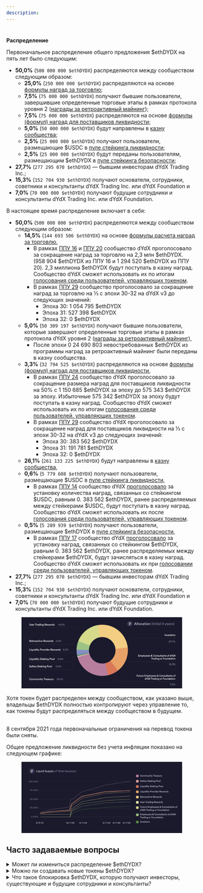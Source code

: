 ```yaml
---
description:
---
```


#

**Распределение**

Первоначальное распределение общего предложения $ethDYDX на пять лет было следующим:

* **50,0%** (`500 000 000 $ethDYDX`) распределяются между сообществом следующим образом:
  * **25,0%** (`250 000 000 $ethDYDX`) распределяются на основе [формулы наград за торговлю](https://docs.dydx.community/dydx-governance/rewards/trading-rewards);
  * **7,5%** (`75 000 000 $ethDYDX`) получают бывшие пользователи, завершившие определенные торговые этапы в рамках протокола уровня 2 ([награды за ретроактивный майнинг](https://docs.dydx.community/dydx-governance/rewards/retroactive-mining-rewards));
  * **7,5%** (`75 000 000 $ethDYDX`) распределяются на основе [формулы (формул) наград для поставщиков ликвидности](https://docs.dydx.community/dydx-governance/rewards/liquidity-provider-rewards);
  * **5,0%** (`50 000 000 $ethDYDX`) будут направлены в [казну сообщества](https://docs.dydx.community/dydx-governance/start-here/community-treasury/);
  * **2,5%** (`25 000 000 $ethDYDX`) получают пользователи, размещающие $USDC в [пуле стейкинга ликвидности](https://docs.dydx.community/dydx-governance/staking-pools/liquidity-staking-pool);
  * **2,5%** (`25 000 000 $ethDYDX`) будут переданы пользователям, размещающим $ethDYDX в [пуле стейкинга безопасности](https://docs.dydx.community/dydx-governance/staking-pools/safety-staking-pool);
* **27,7%** (`277 295 070 $ethDYDX`) — бывшим инвесторам dYdX Trading Inc.;
* **15,3%** (`152 704 930 $ethDYDX`) получают основатели, сотрудники, советники и консультанты dYdX Trading Inc. или dYdX Foundation и
* **7,0%** (`70 000 000 $ethDYDX`) получают будущие сотрудники и консультанты dYdX Trading Inc. или dYdX Foundation.

В настоящее время распределение включает в себя:

* **50,0%** (`500 000 000 $ethDYDX`) распределяются между сообществом следующим образом:
  * **14,5%** (`144 693 506 $ethDYDX`) на основе [формулы расчета наград за торговлю](https://docs.dydx.community/dydx-governance/rewards/trading-rewards),
    * В рамках [ППУ 16](https://github.com/dydxfoundation/dip/blob/master/content/dips/DIP-16.md) и [ППУ 20](https://dydx.community/dashboard/proposal/11) сообщество dYdX проголосовало за сокращение наград за торговлю на 2,3 млн $ethDYDX. (958 904 $ethDYDX из ППУ 16 и 1 294 520 $ethDYDX из ППУ 20). 2,3 миллиона $ethDYDX будут поступать в казну наград. Сообщество dYdX сможет использовать их по итогам [голосования среди пользователей, управляющих токеном](https://docs.dydx.community/dydx-governance/voting-and-governance/governance-parameters).
    * В рамках [ППУ 29](https://dydx.community/dashboard/proposal/16) сообщество проголосовало за сокращение наград за торговлю на ⅓ с эпохи 30-32 на dYdX v3 до следующих значений:
      * Эпоха 30: 1 054 795 $ethDYDX
      * Эпоха 31: 527 398 $ethDYDX
      * Эпоха 32: 0 $ethDYDX
  * **5,0%** (`50 309 197 $ethDYDX`) получают бывшие пользователи, которые завершают определенные торговые этапы в рамках протокола dYdX уровня 2 ([награды за ретроактивный майнинг](../rewards/retroactive-mining-rewards.md)),
    * После эпохи 0 24 690 803 невостребованных $ethDYDX из программы наград за ретроактивный майнинг были переданы в казну сообщества.
  * **3,3%** (`32 794 525 $ethDYDX`) распределяются на основе [формулы (формул) наград для поставщиков ликвидности](https://docs.dydx.community/dydx-governance/rewards/liquidity-provider-rewards),
    * В рамках [ППУ 24](https://github.com/dydxfoundation/dip/blob/master/content/dips/DIP-24.md) сообщество dYdX проголосовало за сокращение размера наград для поставщиков ликвидности на 50% с 1 150 685 $ethDYDX за эпоху до 575 343 $ethDYDX за эпоху. Избыточные 575 342 $ethDYDX за эпоху будут поступать в казну наград. Сообщество dYdX сможет использовать их по итогам [голосования среди пользователей, управляющих токеном](https://docs.dydx.community/dydx-governance/voting-and-governance/governance-parameters).
    * В рамках [ППУ 29](https://dydx.community/dashboard/proposal/16) сообщество dYdX проголосовало за сокращение наград для поставщиков ликвидности на ⅓ с эпохи 30-32 на dYdX v3 до следующих значений:
      * Эпоха 30: 383 562 $ethDYDX
      * Эпоха 31: 191 781 $ethDYDX
      * Эпоха 32: 0 $ethDYDX
  * **26,1%** (`261 133 225 $ethDYDX`) будут направлены в [казну сообщества](https://docs.dydx.community/dydx-governance/start-here/community-treasury/),
  * **0,6%** (`5 779 608 $ethDYDX`) получают пользователи, размещающие $USDC в [пуле стейкинга ликвидности](https://docs.dydx.community/dydx-governance/staking-pools/liquidity-staking-pool),
    * В рамках [ППУ 14](https://github.com/dydxfoundation/dip/blob/master/content/dips/DIP-14.md) сообщество dYdX [проголосовало](https://dydx.community/dashboard/proposal/7) за установку количества наград, связанных со стейкингом $USDC, равным 0. 383 562 $ethDYDX, ранее распределяемых между стейкерами $USDC, будут поступать в казну наград. Сообщество dYdX сможет использовать их после [голосования среди пользователей, управляющих токеном](https://docs.dydx.community/dydx-governance/voting-and-governance/governance-parameters).
  * **0,5%** (`5 289 939 $ethDYDX`) получают пользователи, размещающие $ethDYDX в [пуле стейкинга безопасности](https://docs.dydx.community/dydx-governance/staking-pools/safety-staking-pool),
    * В рамках [ППУ 17](https://github.com/dydxfoundation/dip/blob/master/content/dips/DIP-17.md) сообщество dYdX [проголосовало](https://dydx.community/dashboard/proposal/9) за установку наград, связанных со стейкингом $ethDYDX, равным 0. 383 562 $ethDYDX, ранее распределяемых между стейкерами $ethDYDX, будут зачисляться в казну наград. Сообщество dYdX сможет использовать их при [голосовании среди пользователей, управляющих токеном](https://docs.dydx.community/dydx-governance/voting-and-governance/governance-parameters).
* **27,7%** (`277 295 070 $ethDYDX`) — бывшим инвесторам dYdX Trading Inc.;
* **15,3%** (`152 704 930 $ethDYDX`) получают основатели, сотрудники, советники и консультанты dYdX Trading Inc. или dYdX Foundation и
* **7,0%** (`70 000 000 $ethDYDX`) получают будущие сотрудники и консультанты dYdX Trading Inc. или dYdX Foundation.

<figure><img src="../.gitbook/assets/Brand Kit Allocation.png" alt=""><figcaption></figcaption></figure>

Хотя токен будет распределен между сообществом, как указано выше, владельцы $ethDYDX полностью контролируют через управление то, как токены будут распределяться между сообществом в будущем.

##

8 сентября 2021 года первоначальные ограничения на перевод токена были сняты.

Общее предложение ликвидности без учета инфляции показано на следующем графике:

<figure><img src="../.gitbook/assets/liquid supply total issuance_3.png" alt=""><figcaption></figcaption></figure>

## **Часто задаваемые вопросы**

<details>

<summary>Может ли измениться распределение $ethDYDX? </summary>

Да, сообщество dYdX может менять любые [награды и пулы, существующие на момент запуска](../voting-and-governance/governance-parameters.md). К настоящему времени сообщество dYdX проголосовало за сокращение эмиссии DYDX в нескольких предложениях по управлению:

* В рамках [ППУ 16](https://github.com/dydxfoundation/dip/blob/master/content/dips/DIP-16.md) сообщество dYdX [проголосовало](https://dydx.community/dashboard/proposal/8) за сокращение размера наград за торговлю на 25%.
*
* В рамках [ППУ 17](https://github.com/dydxfoundation/dip/blob/master/content/dips/DIP-17.md) сообщество dYdX [проголосовало](https://dydx.community/dashboard/proposal/9) за установку количества наград, связанных со стейкингом $ethDYDX, равным 0. 383 562 $ethDYDX, ранее распределяемых между стейкерами $DYDX, будут поступать в казну наград. Сообщество dYdX сможет использовать их после [голосования среди пользователей, управляющих токеном](https://docs.dydx.community/dydx-governance/voting-and-governance/governance-parameters).
* В рамках [ППУ 24](https://github.com/dydxfoundation/dip/blob/master/content/dips/DIP-24.md) сообщество dYdX [проголосовало](https://dydx.community/dashboard/proposal/14) за сокращение размера наград для поставщиков ликвидности на 50% с 1 150 685 $ethDYDX за эпоху до 575 343 $ethDYDX за эпоху. Избыточные 575 342 $ethDYDX за эпоху будут поступать в казну наград. Сообщество dYdX сможет использовать их по итогам [голосования среди пользователей, управляющих токеном](https://docs.dydx.community/dydx-governance/voting-and-governance/governance-parameters).
* В рамках [ППУ 29](https://dydx.community/dashboard/proposal/16) сообщество проголосовало за сокращение наград за торговлю на ⅓ с эпохи 30–32 на dYdX v3 до следующих значений:

a. Сокращение наград до следующих значений 21 ноября 2023 г. в 15:00 UTC (начало эпохи 30)

```
 i. Trading: 1,054,795
 ii. LP: 383,562
```

б. Сокращение наград до следующих значений 19 декабря 2023 г. в 15:00 UTC (начало эпохи 31)

```
 i.Trading: 527,398
 ii.LP: 191,781
```

в. Сокращение наград до следующих значений 16 января 2024 в 15:00 UTC (начало эпохи 32)

```
 i.Trading: 0
 ii.LP: 0
```

</details>

<details>

<summary>Можно ли создавать новые токены $ethDYDX?</summary>



</details>

<details>

<summary>Что такое блокировка $ethDYDX, которую получают инвесторы, существующие и будущие сотрудники и консультанты?</summary>







*
*
*
*

**Обратите внимание, что все вышеуказанные даты должны рассматриваться как относящиеся к часовому поясу UTC.**

График ограничений на перевод, установленный в Поправке, также распространяется на основателей, сотрудников, советников и консультантов dYdX Trading Inc. и dYdX Foundation.

Все сотрудники и консультанты также подлежат действию различных графиков передачи во владение. Это может привести к тому, что они утратят права на $ethDYDX. Получение сотрудниками или консультантами $ethDYDX не основывается или не будет основываться на предоставлении услуг, связанных с протоколом dYdX, или других услуг, которые могут принести пользу протоколу. Вместо этого сотрудники и консультанты могут получать $ethDYDX за услуги, которые выгодны только dYdX Trading Inc., dYdX Foundation или другой стороне.

Независимо от блокировки $ethDYDX инвесторы и бывшие сотрудники либо консультанты dYdX Trading или dYdX Foundation могут использовать $ethDYDX для внесения предложений, делегирования голосов или голосования по предложениям, касающимся протокола dYdX. Нынешние сотрудники и консультанты dYdX Trading Inc. или dYdX Foundation не смогут вносить предложения или участвовать в голосовании изначально, но смогут делать это в будущем. Нынешние сотрудники и консультанты dYdX Trading Inc. или dYdX Foundation могут делегировать голоса без попытки повлиять на результаты голосования.

Все инвесторы обязаны соблюдать ограничение на перевод, установленное в рамках договорных соглашений с dYdX Foundation и dYdX Trading Inc. dYdX Foundation отслеживает адреса кошельков для определения того, были ли произведены какие-либо переводы в нарушение этого ограничения.

Если инвесторы не соблюдают эти требования, dYdX Foundation может возбудить судебное разбирательство против них.

</details>
